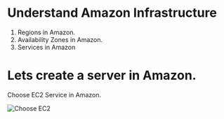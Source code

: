 # Understand Amazon Infrastructure

1. Regions in Amazon.
2. Availability Zones in Amazon.
3. Services in Amazon

# Lets create a server in Amazon.

Choose EC2 Service in Amazon.

![Choose EC2](https://gitlab.com/cit-devops/intros/uploads/5ce968e9c22a29685b018392b5c85734/image.png)

